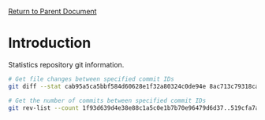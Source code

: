 [Return to Parent Document](./index.en.md)

# Introduction

Statistics repository git information.

```sh
# Get file changes between specified commit IDs
git diff --stat cab95a5ca5bbf584d60628e1f32a80324c0de94e 8ac713c79318ca608f03752e15e1282170377e31  > stat.log

# Get the number of commits between specified commit IDs
git rev-list --count 1f93d639d4e38e88c1a5c0e1b7b70e96479d6d37..519cfa7ac99d4c3f237d92cd3dd13aad35c08494  > stat.log
```
